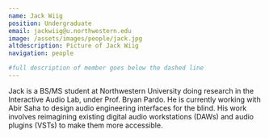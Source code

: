 ```yaml
---
name: Jack Wiig
position: Undergraduate
email: jackwiig@u.northwestern.edu
image: /assets/images/people/jack.jpg
altdescription: Picture of Jack Wiig
navigation: people

#full description of member goes below the dashed line
---
```

Jack is a BS/MS student at Northwestern University doing research in the Interactive Audio Lab, under Prof. Bryan Pardo. He is currently working with Abir Saha to design audio engineering interfaces for the blind. His work involves reimagining existing digital audio workstations (DAWs) and audio plugins (VSTs) to make them more accessible.
